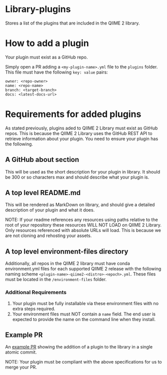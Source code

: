 # Library-plugins
Stores a list of the plugins that are included in the QIIME 2 library.

# How to add a plugin
Your plugin must exist as a GitHub repo.

Simply open a PR adding a `<my-plugin-name>.yml` file to the `plugins` folder. This file must have the following `key: value` pairs:

```
owner: <repo-owner>
name: <repo-name>
branch: <target-branch>
docs: <latest-docs-url>
```

# Requirements for added plugins

As stated previously, plugins aded to QIIME 2 Library must exist as GitHub repos. This is because the QIIME 2 Library uses the GitHub REST API to retrieve information about your plugin. You need to ensure your plugin has the following.

## A GitHub about section

This will be used as the short description for your plugin in library. It should be 300 or so characters max and should describe what your plugin is.

## A top level README.md

This will be rendered as MarkDown on library, and should give a detailed description of your plugin and what it does.

NOTE: If your readme references any resources using paths relative to the root of your repository these resources WILL NOT LOAD on QIIME 2 Library. Only resources referenced with absolute URLs will load. This is because we are not cloning and rehosting your assets.

## A top level environment-files directory

Additionally, all repos in the QIIME 2 library must have conda environment.yml files for each supported QIIME 2 release with the following naming scheme `<plugin-name>-qiime2-<distro>-<epoch>.yml`. These files must be located in the `/environment-files` folder.

### Additional Requirements

1. Your plugin must be fully installable via these environment files with no extra steps required.
2. Your environment files must NOT contain a `name` field. The end user is expected to provide the name on the command line when they install.

## Example PR

An [example PR](https://github.com/qiime2/library-plugins/pull/3) showing the addition of a plugin to the library in a single atomic commit.

NOTE: Your plugin must be compliant with the above specifications for us to merge your PR.
